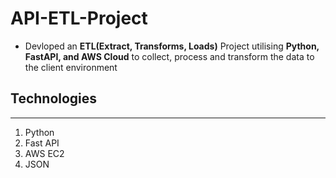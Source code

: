 # API-ETL-Project

* Devloped an **ETL(Extract, Transforms, Loads)** Project utilising **Python, FastAPI, and AWS Cloud** to collect, process and transform the data to the client environment

## Technologies
---------------
1) Python
2) Fast API
3) AWS EC2
4) JSON